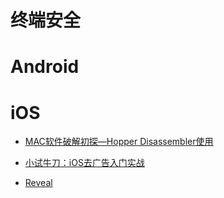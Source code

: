 # 终端安全

# Android

# iOS

- [MAC软件破解初探—Hopper Disassembler使用](http://www.52pojie.cn/thread-226930-1-1.html)

- [小试牛刀：iOS去广告入门实战 ](http://www.freebuf.com/articles/terminal/77386.html)

- [Reveal](http://revealapp.com/)
